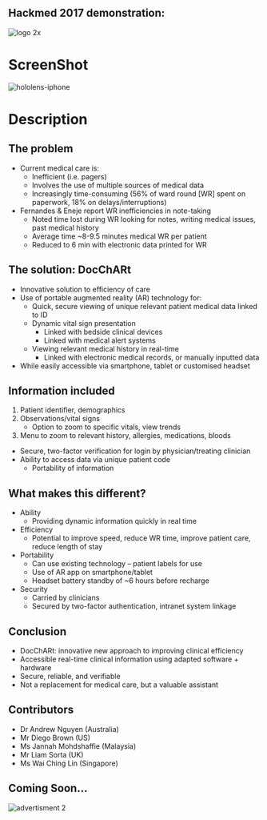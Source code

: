 ## Hackmed 2017 demonstration: 

![logo 2x](https://cloud.githubusercontent.com/assets/19171147/25559071/e99b4706-2d2b-11e7-853b-a516d8995f26.png)


# ScreenShot
![hololens-iphone](https://cloud.githubusercontent.com/assets/19171147/25560174/5da7f686-2d44-11e7-9b06-044e062174c5.png)


# Description


## The problem
* Current medical care is:
  * Inefficient (i.e. pagers)
  * Involves the use of multiple sources of medical data
  * Increasingly time-consuming (56% of ward round [WR] spent on paperwork, 18% on delays/interruptions)
* Fernandes & Eneje report WR inefficiencies in note-taking
  * Noted time lost during WR looking for notes, writing medical issues, past medical history
  * Average time ~8-9.5 minutes medical WR per patient
  * Reduced to 6 min with electronic data printed for WR
  
## The solution: DocChARt
* Innovative solution to efficiency of care
* Use of portable augmented reality (AR) technology for:
  * Quick, secure viewing of unique relevant patient medical data linked to ID
  * Dynamic vital sign presentation
    * Linked with bedside clinical devices
    * Linked with medical alert systems
  * Viewing relevant medical history in real-time 
    * Linked with electronic medical records, or manually inputted data
* While easily accessible via smartphone, tablet or customised headset

## Information included
1) Patient identifier, demographics
2) Observations/vital signs
   * Option to zoom to specific vitals, view trends
3) Menu to zoom to relevant history, allergies, medications, bloods

* Secure, two-factor verification for login by physician/treating clinician
* Ability to access data via unique patient code
   * Portability of information
   
 ## What makes this different?
* Ability
   * Providing dynamic information quickly in real time
* Efficiency 
   * Potential to improve speed, reduce WR time, improve patient care, reduce length of stay
* Portability
   * Can use existing technology – patient labels for use
   * Use of AR app on smartphone/tablet
   * Headset battery standby of ~6 hours before recharge
* Security
   * Carried by clinicians
   * Secured by two-factor authentication, intranet system linkage 

## Conclusion
* DocChARt: innovative new approach to improving clinical efficiency
* Accessible real-time clinical information using adapted software + hardware
* Secure, reliable, and verifiable
* Not a replacement for medical care, but a valuable assistant


## Contributors
- Dr Andrew Nguyen (Australia)
- Mr Diego Brown (US)
- Ms Jannah Mohdshaffie (Malaysia)
- Mr Liam Sorta (UK)
- Ms Wai Ching Lin (Singapore)

## Coming Soon...

![advertisment 2](https://cloud.githubusercontent.com/assets/19171147/25562369/44ecd700-2d7c-11e7-8ab6-c09563317ba0.png)
